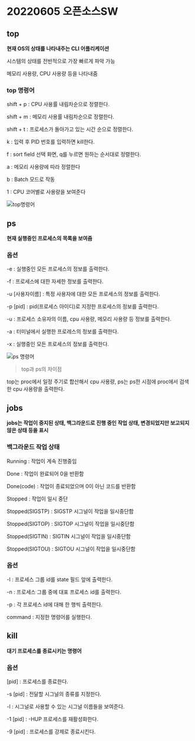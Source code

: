 # 20220605 오픈소스SW

## top 

**현재 OS의 상태를 나타내주는 CLI 어플리케이션**

시스템의 상태를 전반적으로 가장 빠르게 파악 가능

메모리 사용량, CPU 사용량 등을 나타내줌

### top 명령어

shift + p : CPU 사용률 내림차순으로 정렬한다.

shift + m : 메모리 사용률 내림차순으로 정렬한다.

shift + t : 프로세스가 돌아가고 있는 시간 순으로 정렬한다.

k : 입력 후 PID 번호를 입력하면 kill한다.

f : sort field 선택 화면, q를 누르면 원하는 순서대로 정렬한다.

a : 메모리 사용량에 따라 정렬한다

b : Batch 모드로 작동

1 : CPU 코어별로 사용량을 보여준다

![top명령어](https://user-images.githubusercontent.com/106607389/171990130-fd8d4f32-7b8d-4431-832b-872f2e796964.PNG)

## ps

**현재 실행중인 프로세스의 목록을 보여줌**

### 옵션


-e : 실행중인 모든 프로세스의 정보를 출력한다.

-f : 프로세스에 대한 자세한 정보를 출력한다.

-u [사용자이름] : 특정 사용자에 대한 모든 프로세스의 정보를 출력한다.

-p [pid] : pid(프로세스 아이디)로 지정한 프로세스의 정보를 출력한다.

-u : 프로세스 소유자의 이름, cpu 사용량, 메모리 사용량 등 정보를 출력한다.

-a : 터미널에서 실행한 프로레스의 정보를 출력한다.

-x : 실행중인 모든 프로세스의 정보를 출력한다.

![ps 명령어](https://user-images.githubusercontent.com/106607389/171991064-76b7348b-d991-49de-9ac6-fc5313fe4472.PNG)


> top과 ps의 차이점

top는 proc에서 일정 주기로 합산해서 cpu 사용량, ps는 ps한 시점에 proc에서 검색한 cpu 사용량을 출력한다. 

## jobs

**jobs는 작업이 중지된 상태, 백그라운드로 진행 중인 작업 상태, 변경되었지만 보고되지 않은 상태 등을 표시**

### 백그라운드 작업 상태

Running : 작업이 계속 진행중임

Done :  작업이 완료되어 0을 반환함

Done(code) : 작업이 종료되었으며 0이 아닌 코드를 반환함

Stopped : 작업이 일시 중단

Stopped(SIGSTP) : SIGSTP 시그널이 작업을 일시중단함

Stopped(SIGTOP) : SIGTOP 시그널이 작업을 일시중단함

Stopped(SIGTIN) : SIGTIN 시그널이 작업을 일시중단함

Stopped(SIGTOU) : SIGTOU 시그널이 작업을 일시중단함

### 옵션

-l : 프로세스 그룹 id를 state 필드 앞에 출력한다.

-n : 프로세스 그룹 중에 대표 프로세스 id를 출력한다.

-p : 각 프로세스 id에 대해 한 행씩 출력한다.

command : 지정한 명령어를 실행한다.

## kill

**대기 프로세스를 종료시키는 명령어**

### 옵션

[pid] : 프로세스를 종료한다.

-s [pid] : 전달할 시그널의 종류를 지정한다. 

-l : 시그널로 사용할 수 있는 시그널 이름들을 보여준다.

-1 [pid] : -HUP 프로세스를 재활성화한다.

-9 [pid] : 프로세스를 강제로 종료시킨다.





